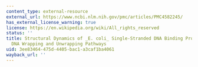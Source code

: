```yaml
---
content_type: external-resource
external_url: https://www.ncbi.nlm.nih.gov/pmc/articles/PMC4582245/
has_external_license_warning: true
license: https://en.wikipedia.org/wiki/All_rights_reserved
status: ''
title: Structural Dynamics of _E. coli_ Single-Stranded DNA Binding Protein Reveal
  DNA Wrapping and Unwrapping Pathways
uid: 3ee83464-475d-4405-bac1-a3caf1ba4061
wayback_url: ''
---
```


